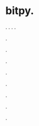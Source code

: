# bitpy.
.
.
.
.












.






















































.
























.



























.

















































































.































































.































































































.















.












